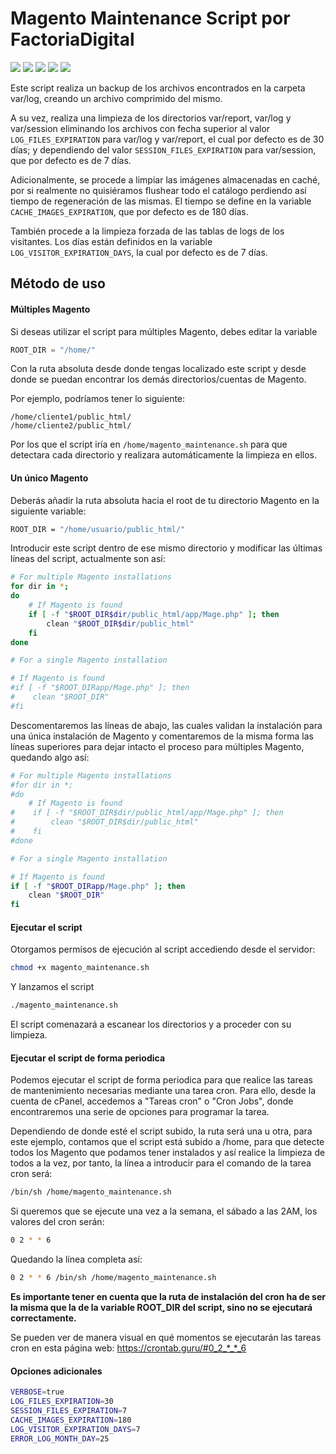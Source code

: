 
# Magento Maintenance Script por FactoriaDigital
![](https://img.shields.io/github/stars/factoriadigital/magento-maintenance-script.svg) ![](https://img.shields.io/github/forks/factoriadigital/magento-maintenance-script.svg) ![](https://img.shields.io/github/tag/factoriadigital/magento-maintenance-script.svg) ![](https://img.shields.io/github/release/factoriadigital/magento-maintenance-script.svg) ![](https://img.shields.io/github/issues/factoriadigital/magento-maintenance-script.svg) 

Este script realiza un backup de los archivos encontrados en la carpeta var/log, creando un archivo comprimido del mismo. 

A su vez, realiza una limpieza de los directorios var/report, var/log y var/session eliminando los archivos con fecha superior al valor `LOG_FILES_EXPIRATION` para var/log y var/report, el cual por defecto es de 30 días; y dependiendo del valor `SESSION_FILES_EXPIRATION` para var/session, que por defecto es de 7 días.

Adicionalmente, se procede a limpiar las imágenes almacenadas en caché, por si realmente no quisiéramos flushear todo el catálogo perdiendo así tiempo de regeneración de las mismas. El tiempo se define en la variable `CACHE_IMAGES_EXPIRATION`, que por defecto es de 180 días.

También procede a la limpieza forzada de las tablas de logs de los visitantes. Los días están definidos en la variable `LOG_VISITOR_EXPIRATION_DAYS`, la cual por defecto es de 7 días.

## Método de uso

#### Múltiples Magento
Si deseas utilizar el script para múltiples Magento, debes editar la variable
```javascript
ROOT_DIR = "/home/"
```
Con la ruta absoluta desde donde tengas localizado este script y desde donde se puedan encontrar los demás directorios/cuentas de Magento. 

Por ejemplo, podríamos tener lo siguiente:

```
/home/cliente1/public_html/
/home/cliente2/public_html/
```

Por los que el script iría en `/home/magento_maintenance.sh` para que detectara cada directorio y realizara automáticamente la limpieza en ellos.

#### Un único Magento

Deberás añadir la ruta absoluta hacia el root de tu directorio Magento en la siguiente variable:
```bash
ROOT_DIR = "/home/usuario/public_html/"
```
Introducir este script dentro de ese mismo directorio y modificar las últimas líneas del script, actualmente son así:
```bash
# For multiple Magento installations
for dir in *;
do
    # If Magento is found
    if [ -f "$ROOT_DIR$dir/public_html/app/Mage.php" ]; then    
        clean "$ROOT_DIR$dir/public_html"
    fi
done

# For a single Magento installation

# If Magento is found
#if [ -f "$ROOT_DIRapp/Mage.php" ]; then    
#    clean "$ROOT_DIR"
#fi
```
Descomentaremos las líneas de abajo, las cuales validan la instalación para una única instalación de Magento y comentaremos de la misma forma las líneas superiores para dejar intacto el proceso para múltiples Magento, quedando algo así:

```bash
# For multiple Magento installations
#for dir in *;
#do
    # If Magento is found
#    if [ -f "$ROOT_DIR$dir/public_html/app/Mage.php" ]; then    
#        clean "$ROOT_DIR$dir/public_html"
#    fi
#done

# For a single Magento installation

# If Magento is found
if [ -f "$ROOT_DIRapp/Mage.php" ]; then    
    clean "$ROOT_DIR"
fi
```
#### Ejecutar el script

Otorgamos permisos de ejecución al script accediendo desde el servidor:
```bash
chmod +x magento_maintenance.sh
```
Y lanzamos el script 
```bash
./magento_maintenance.sh
```
El script comenazará a escanear los directorios y a proceder con su limpieza.

#### Ejecutar el script de forma periodica

Podemos ejecutar el script de forma periodica para que realice las tareas de mantenimiento necesarias mediante una tarea cron. 
Para ello, desde la cuenta de cPanel, accedemos a "Tareas cron" o "Cron Jobs", donde encontraremos una serie de opciones para programar la tarea.

Dependiendo de donde esté el script subido, la ruta será una u otra, para este ejemplo, contamos que el script está subido a /home, para que detecte todos los Magento que podamos tener instalados y así realice la limpieza de todos a la vez, por tanto, la línea a introducir para el comando de la tarea cron será:

```bash
/bin/sh /home/magento_maintenance.sh
```

Si queremos que se ejecute una vez a la semana, el sábado a las 2AM, los valores del cron serán:

```bash
0 2 * * 6
```

Quedando la línea completa así:

```bash
0 2 * * 6 /bin/sh /home/magento_maintenance.sh
```

**Es importante tener en cuenta que la ruta de instalación del cron ha de ser la misma que la de la variable ROOT_DIR del script, sino no se ejecutará correctamente.**

Se pueden ver de manera visual en qué momentos se ejecutarán las tareas cron en esta página web: https://crontab.guru/#0_2_*_*_6

#### Opciones adicionales
```bash 
VERBOSE=true
LOG_FILES_EXPIRATION=30
SESSION_FILES_EXPIRATION=7
CACHE_IMAGES_EXPIRATION=180
LOG_VISITOR_EXPIRATION_DAYS=7
ERROR_LOG_MONTH_DAY=25
```
